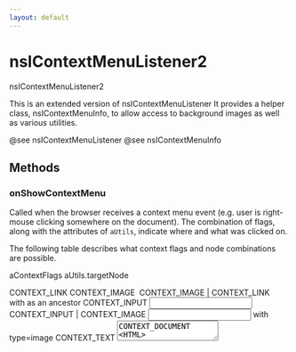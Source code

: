 ```yaml
---
layout: default
---
```


# nsIContextMenuListener2 #

nsIContextMenuListener2

This is an extended version of nsIContextMenuListener
It provides a helper class, nsIContextMenuInfo, to allow access to
background images as well as various utilities.

@see nsIContextMenuListener
@see nsIContextMenuInfo


## Methods ##

### onShowContextMenu ###

Called when the browser receives a context menu event (e.g. user is right-mouse
clicking somewhere on the document). The combination of flags, along with the
attributes of <CODE>aUtils</CODE>, indicate where and what was clicked on.

The following table describes what context flags and node combinations are
possible.

aContextFlags                  aUtils.targetNode

CONTEXT_LINK                   <A>
CONTEXT_IMAGE                  <IMG>
CONTEXT_IMAGE | CONTEXT_LINK   <IMG> with <A> as an ancestor
CONTEXT_INPUT                  <INPUT>
CONTEXT_INPUT | CONTEXT_IMAGE  <INPUT> with type=image
CONTEXT_TEXT                   <TEXTAREA>
CONTEXT_DOCUMENT               <HTML>
CONTEXT_BACKGROUND_IMAGE       <HTML> with background image

@param aContextFlags           Flags indicating the kind of context.
@param aUtils                  Context information and helper utilities.

@see nsIContextMenuInfo


## Constants ##

### CONTEXT_NONE ###
 Flag. No context. */

### CONTEXT_LINK ###
 Flag. Context is a link element. */

### CONTEXT_IMAGE ###
 Flag. Context is an image element. */

### CONTEXT_DOCUMENT ###
 Flag. Context is the whole document. */

### CONTEXT_TEXT ###
 Flag. Context is a text area element. */

### CONTEXT_INPUT ###
 Flag. Context is an input element. */

### CONTEXT_BACKGROUND_IMAGE ###
 Flag. Context is a background image. */
